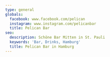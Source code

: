 ```yaml
---
type: general
globals:
  facebook: www.facebook.com/pelican
  instagram: www.instagram.com/pelicanbar
  title: Pelican Bar
seo:
  description: Schöne Bar Mitten in St. Pauli
  keywords: 'Bar, Drinks, Hamburg'
  title: Pelican Bar in Hamburg
---
```


